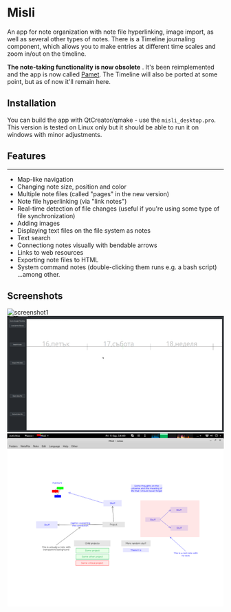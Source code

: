 # Misli
An app for note organization with note file hyperlinking, image import, as well as several other types of notes. There is a Timeline journaling component, which allows you to make entries at different time scales and zoom in/out on the timeline.

 **The note-taking functionality is now obsolete** . It's been reimplemented and the app is now called [Pamet](https://github.com/v-ko/pamet). The Timeline will also be ported at some point, but as of now it'll remain here.


## Installation
You can build the app with QtCreator/qmake - use the `misli_desktop.pro`. This version is tested on Linux only but it should be able to run it on windows with minor adjustments.

## Features
---------------------
- Map-like navigation
- Changing note size, position and color
- Multiple note files (called "pages" in the new version)
- Note file hyperlinking (via "link notes")
- Real-time detection of file changes (useful if you're using some type of file synchronization)
- Adding images
- Displaying text files on the file system as notes
- Text search
- Connectiong notes visually with bendable arrows
- Links to web resources
- Exporting note files to HTML
- System command notes (double-clicking them runs e.g. a bash script)
...among other.

## Screenshots
![screenshot1](img/presentation/misli_demo.gif)
![screenshot1](img/presentation/timeline_demo.gif)
![screenshot1](img/presentation/Screenshot%20from%202014-09-05%2014_40_19.png)

